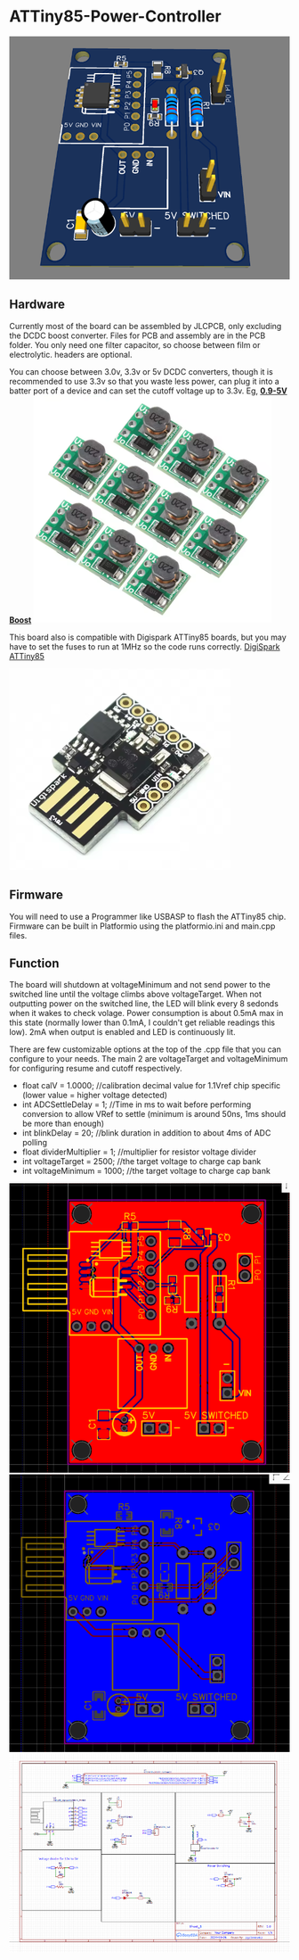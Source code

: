 # ATTiny85-Power-Controller

![Power Controller](PCB/3D.PNG)

## Hardware

Currently most of the board can be assembled by JLCPCB, only excluding the DCDC boost converter. Files for PCB and assembly are in the PCB folder.
You only need one filter capacitor, so choose between film or electrolytic. headers are optional.

You can choose between 3.0v, 3.3v or 5v DCDC converters, though it is recommended to use 3.3v so that you waste less power, can plug it into a batter port of a device and can set the cutoff voltage up to 3.3v.
Eg,
[**0.9-5V Boost**](https://vi.aliexpress.com/item/1005003932299815.html)
![DCDC Boost](PCB/Boost.PNG)

This board also is compatible with Digispark ATTiny85 boards, but you may have to set the fuses to run at 1MHz so the code runs correctly.
[DigiSpark ATTiny85](https://vi.aliexpress.com/item/2040316211.html)

![DigiSpark](PCB/Digispark.PNG)

## Firmware

You will need to use a Programmer like USBASP to flash the ATTiny85 chip.
Firmware can be built in Platformio using the platformio.ini and main.cpp files.

## Function

The board will shutdown at voltageMinimum and not send power to the switched line until the voltage climbs above voltageTarget.
When not outputting power on the switched line, the LED will blink every 8 sedonds when it wakes to check volage. Power consumption is about 0.5mA max in this state (normally lower than 0.1mA, I couldn't get reliable readings this low). 2mA when output is enabled and LED is continuously lit.

There are few customizable options at the top of the .cpp file that you can configure to your needs. The main 2 are voltageTarget and voltageMinimum for configuring resume and cutoff respectively.

- float calV = 1.0000;                              //calibration decimal value for 1.1Vref chip specific (lower value = higher voltage detected)
- int ADCSettleDelay = 1;                           //Time in ms to wait before performing conversion to allow VRef to settle (minimum is around 50ns, 1ms should be more than enough)
- int blinkDelay = 20;                              //blink duration in addition to about 4ms of ADC polling
- float dividerMultiplier = 1;                      //multiplier for resistor voltage divider
- int voltageTarget = 2500;                         //the target voltage to charge cap bank
- int voltageMinimum = 1000;                        //the target voltage to charge cap bank

![Top](PCB/PCB_top.PNG)
![Bottom](PCB/PCB_bottom.PNG)
![Schematic](PCB/Schematic.PNG)
